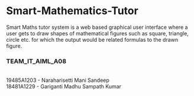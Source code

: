 # Smart-Mathematics-Tutor
Smart Maths tutor system is a web based graphical user interface where a user gets to draw shapes of mathematical figures such as square, triangle, circle etc. for which the output would be related formulas to the drawn figure.

<h3>TEAM_IT_AIML_A08</h3><br>
19485A1203 - Naraharisetti Mani Sandeep<br>
18481A1229 - Gariganti Madhu Sampath Kumar<br>

